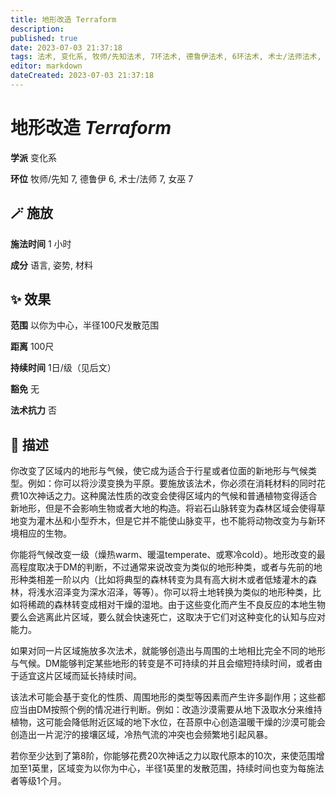 ```yaml
---
title: 地形改造 Terraform
description: 
published: true
date: 2023-07-03 21:37:18
tags: 法术, 变化系, 牧师/先知法术, 7环法术, 德鲁伊法术, 6环法术, 术士/法师法术, 女巫法术
editor: markdown
dateCreated: 2023-07-03 21:37:18
---
```


# **地形改造** *Terraform*

**学派** 变化系 

**环位** 牧师/先知 7, 德鲁伊 6, 术士/法师 7, 女巫 7

## 🪄 施放

**施法时间** 1 小时

**成分** 语言, 姿势, 材料

## ✨ 效果  

**范围** 以你为中心，半径100尺发散范围

**距离** 100尺  

**持续时间** 1日/级（见后文） 

**豁免** 无

**法术抗力** 否

## 📖 描述

你改变了区域内的地形与气候，使它成为适合于行星或者位面的新地形与气候类型。例如：你可以将沙漠变换为平原。要施放该法术，你必须在消耗材料的同时花费10次神话之力。这种魔法性质的改变会使得区域内的气候和普通植物变得适合新地形，但是不会影响生物或者大地的构造。将岩石山脉转变为森林区域会使得草地变为灌木丛和小型乔木，但是它并不能使山脉变平，也不能将动物改变为与新环境相应的生物。

你能将气候改变一级（燥热warm、暖温temperate、或寒冷cold）。地形改变的最高程度取决于DM的判断，不过通常来说改变为类似的地形种类，或者与先前的地形种类相差一阶以内（比如将典型的森林转变为具有高大树木或者低矮灌木的森林，将浅水沼泽变为深水沼泽，等等）。你可以将土地转换为类似的地形种类，比如将稀疏的森林转变成相对干燥的湿地。由于这些变化而产生不良反应的本地生物要么会逃离此片区域，要么就会快速死亡，这取决于它们对这种变化的认知与应对能力。

如果对同一片区域施放多次法术，就能够创造出与周围的土地相比完全不同的地形与气候。DM能够判定某些地形的转变是不可持续的并且会缩短持续时间，或者由于适宜这片区域而延长持续时间。

该法术可能会基于变化的性质、周围地形的类型等因素而产生许多副作用；这些都应当由DM按照个例的情况进行判断。例如：改造沙漠需要从地下汲取水分来维持植物，这可能会降低附近区域的地下水位，在苔原中心创造温暖干燥的沙漠可能会创造出一片泥泞的接壤区域，冷热气流的冲突也会频繁地引起风暴。

若你至少达到了第8阶，你能够花费20次神话之力以取代原本的10次，来使范围增加至1英里，区域变为以你为中心，半径1英里的发散范围，持续时间也变为每施法者等级1个月。
    